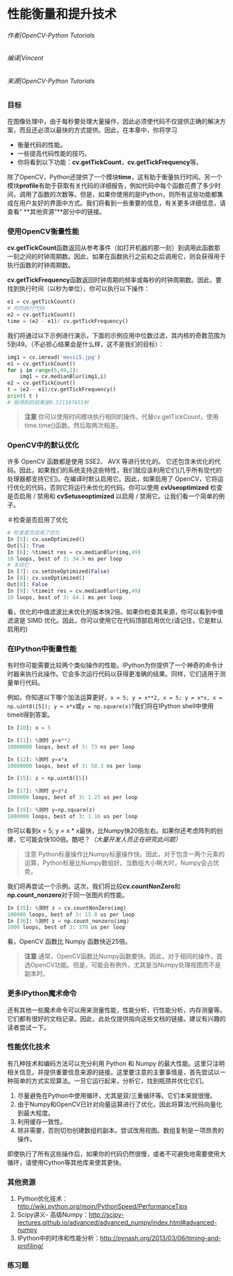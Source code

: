 # 性能衡量和提升技术

###### 作者|OpenCV-Python Tutorials
###### 编译|Vincent
###### 来源|OpenCV-Python Tutorials  

### 目标

在图像处理中，由于每秒要处理大量操作，因此必须使代码不仅提供正确的解决方案，而且还必须以最快的方式提供。因此，在本章中，你将学习

- 衡量代码的性能。
- 一些提高代码性能的技巧。
- 你将看到以下功能：**cv.getTickCount**，**cv.getTickFrequency**等。

除了OpenCV，Python还提供了一个模块**time**，这有助于衡量执行时间。另一个模块**profile**有助于获取有关代码的详细报告，例如代码中每个函数花费了多少时间，调用了函数的次数等。但是，如果你使用的是IPython，则所有这些功能都集成在用户友好的界面中方式。我们将看到一些重要的信息，有关更多详细信息，请查看“ **其他资源”**部分中的链接。

### 使用OpenCV衡量性能

**cv.getTickCount**函数返回从参考事件（如打开机器的那一刻）到调用此函数那一刻之间的时钟周期数。因此，如果在函数执行之前和之后调用它，则会获得用于执行函数的时钟周期数。

**cv.getTickFrequency**函数返回时钟周期的频率或每秒的时钟周期数。因此，要找到执行时间（以秒为单位），你可以执行以下操作：

```python
e1 = cv.getTickCount()
# 你的执行代码
e2 = cv.getTickCount()
time = (e2 - e1)/ cv.getTickFrequency()
```

我们将通过以下示例进行演示。下面的示例应用中位数过滤，其内核的奇数范围为5到49。（不必担心结果会是什么样，这不是我们的目标）：

```python
img1 = cv.imread('messi5.jpg')
e1 = cv.getTickCount()
for i in range(5,49,2):
    img1 = cv.medianBlur(img1,i)
e2 = cv.getTickCount()
t = (e2 - e1)/cv.getTickFrequency()
print( t )
# 我得到的结果是0.521107655秒
```

> **注意**
  你可以使用时间模块执行相同的操作。代替cv.getTickCount，使用time.time()函数。然后取两次相差。

### OpenCV中的默认优化

许多 OpenCV 函数都是使用 SSE2、 AVX 等进行优化的。 它还包含未优化的代码。因此，如果我们的系统支持这些特性，我们就应该利用它们(几乎所有现代的处理器都支持它们)。在编译时默认启用它。因此，如果启用了 OpenCV，它将运行优化的代码，否则它将运行未优化的代码。你可以使用 **cvUseoptimized** 检查是否启用 / 禁用和 **cvSetuseoptimized** 以启用 / 禁用它。让我们看一个简单的例子。

＃检查是否启用了优化

```python
# 检查是否启用了优化
In [5]: cv.useOptimized()
Out[5]: True
In [6]: %timeit res = cv.medianBlur(img,49)
10 loops, best of 3: 34.9 ms per loop
# 关闭它
In [7]: cv.setUseOptimized(False)
In [8]: cv.useOptimized()
Out[8]: False
In [9]: %timeit res = cv.medianBlur(img,49)
10 loops, best of 3: 64.1 ms per loop
```

看，优化的中值滤波比未优化的版本快2倍。如果你检查其来源，你可以看到中值滤波是 SIMD 优化。因此，你可以使用它在代码顶部启用优化(请记住，它是默认启用的)

### 在IPython中衡量性能

有时你可能需要比较两个类似操作的性能。IPython为你提供了一个神奇的命令计时器来执行此操作。它会多次运行代码以获得更准确的结果。同样，它们适用于测量单行代码。

例如，你知道以下哪个加法运算更好，`x = 5; y = x**2, x = 5; y = x*x, x = np.uint8([5]); y = x*x`或`y = np.square(x)`?我们将在IPython shell中使用timeit得到答案。

```python
In [10]: x = 5

In [11]: %测时 y=x**2
10000000 loops, best of 3: 73 ns per loop

In [12]: %测时 y=x*x
10000000 loops, best of 3: 58.3 ns per loop

In [15]: z = np.uint8([5])

In [17]: %测时 y=z*z
1000000 loops, best of 3: 1.25 us per loop

In [19]: %测时 y=np.square(z)
1000000 loops, best of 3: 1.16 us per loop
```

你可以看到x = 5; y = x * x最快，比Numpy快20倍左右。如果你还考虑阵列的创建，它可能会快100倍。酷吧？*（大量开发人员正在研究此问题）*

> 注意
  Python标量操作比Numpy标量操作快。因此，对于包含一两个元素的运算，Python标量比Numpy数组好。当数组大小稍大时，Numpy会占优势。

我们将再尝试一个示例。这次，我们将比较**cv.countNonZero**和**np.count_nonzero**对于同一张图片的性能。

```python
In [35]: %测时 z = cv.countNonZero(img) 
100000 loops, best of 3: 15.8 us per loop
In [36]: %测时 z = np.count_nonzero(img) 
1000 loops, best of 3: 370 us per loop
```

看，OpenCV 函数比 Numpy 函数快近25倍。
 
> **注意**
  通常，OpenCV函数比Numpy函数要快。因此，对于相同的操作，首选OpenCV功能。但是，可能会有例外，尤其是当Numpy处理视图而不是副本时。

### 更多IPython魔术命令

还有其他一些魔术命令可以用来测量性能，性能分析，行性能分析，内存测量等。它们都有很好的文档记录。因此，此处仅提供指向这些文档的链接。建议有兴趣的读者尝试一下。

### 性能优化技术

有几种技术和编码方法可以充分利用 Python 和 Numpy 的最大性能。这里只注明相关信息，并提供重要信息来源的链接。这里要注意的主要事情是，首先尝试以一种简单的方式实现算法。一旦它运行起来，分析它，找到瓶颈并优化它们。

1. 尽量避免在Python中使用循环，尤其是双/三重循环等。它们本来就很慢。
2. 由于Numpy和OpenCV已针对向量运算进行了优化，因此将算法/代码向量化到最大程度。
3. 利用缓存一致性。
4. 除非需要，否则切勿创建数组的副本。尝试改用视图。数组复制是一项昂贵的操作。

即使执行了所有这些操作后，如果你的代码仍然很慢，或者不可避免地需要使用大循环，请使用Cython等其他库来使其更快。

### 其他资源

1. Python优化技术：http://wiki.python.org/moin/PythonSpeed/PerformanceTips
2. Scipy讲义- 高级Numpy：http://scipy-lectures.github.io/advanced/advanced_numpy/index.html#advanced-numpy
3. IPython中的时序和性能分析：http://pynash.org/2013/03/06/timing-and-profiling/

### 练习题